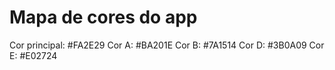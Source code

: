 # Mapa de cores do app

Cor principal: #FA2E29
Cor A: #BA201E
Cor B: #7A1514
Cor D: #3B0A09
Cor E: #E02724

